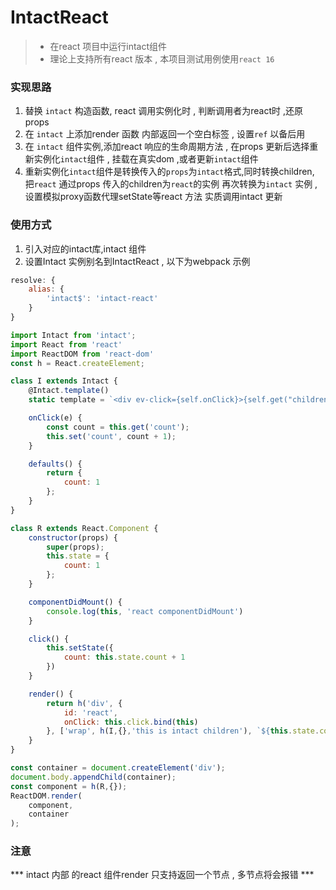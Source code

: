 # IntactReact
> - 在react 项目中运行intact组件
> - 理论上支持所有react 版本 , 本项目测试用例使用`react 16`

### 实现思路
1. 替换 `intact` 构造函数, react 调用实例化时 , 判断调用者为react时 ,还原props
2. 在 `intact` 上添加render 函数 内部返回一个空白标签 , 设置`ref` 以备后用
3. 在 `intact` 组件实例,添加react 响应的生命周期方法 , 在props 更新后选择重新实例化`intact`组件 , 挂载在真实dom ,或者更新`intact`组件
4. 重新实例化`intact`组件是转换传入的`props`为`intact`格式,同时转换children, 把`react` 通过props 传入的children为`react`的实例 再次转换为`intact` 实例 , 设置模拟proxy函数代理setState等react 方法 实质调用intact 更新


### 使用方式
1. 引入对应的intact库,intact 组件
2. 设置Intact 实例别名到IntactReact , 以下为webpack 示例
```js
resolve: {
    alias: {
        'intact$': 'intact-react'
    }
}
```
```js
import Intact from 'intact';
import React from 'react'
import ReactDOM from 'react-dom'
const h = React.createElement;

class I extends Intact {
    @Intact.template()
    static template = `<div ev-click={self.onClick}>{self.get("children")} child default content {self.get("count")}!</div>`

    onClick(e) {
        const count = this.get('count');
        this.set('count', count + 1);
    }

    defaults() {
        return {
            count: 1
        };
    }
}

class R extends React.Component {
    constructor(props) {
        super(props);
        this.state = {
            count: 1
        };
    }

    componentDidMount() {
        console.log(this, 'react componentDidMount')
    }

    click() {
        this.setState({
            count: this.state.count + 1
        })
    }

    render() {
        return h('div', {
            id: 'react',
            onClick: this.click.bind(this)
        }, ['wrap', h(I,{},'this is intact children'), `${this.state.count}`])
    }
}

const container = document.createElement('div');
document.body.appendChild(container);
const component = h(R,{});
ReactDOM.render(
    component,
    container
);
```


### 注意
*** intact 内部 的react 组件render 只支持返回一个节点 , 多节点将会报错 ***